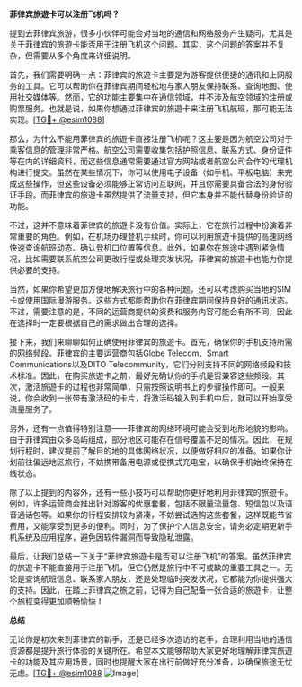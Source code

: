 **菲律宾旅遊卡可以注册飞机吗？**

提到去菲律宾旅游，很多小伙伴可能会对当地的通信和网络服务产生疑问，尤其是关于菲律宾的旅遊卡能否用于注册飞机这个问题。其实，这个问题的答案并不复杂，但需要从多个角度来详细说明。

首先，我们需要明确一点：菲律宾的旅遊卡主要是为游客提供便捷的通讯和上网服务的工具。它可以帮助你在菲律宾期间轻松地与家人朋友保持联系、查询地图、使用社交媒体等。然而，它的功能主要集中在通信领域，并不涉及航空领域的注册或购票服务。也就是说，如果你想通过菲律宾的旅遊卡来注册飞机航班，那可能无法实现。[[TG💪+ @esim1088](https://t.me/s/esim1088)]

那么，为什么不能用菲律宾的旅遊卡直接注册飞机呢？这主要是因为航空公司对于乘客信息的管理非常严格。航空公司需要收集包括护照信息、联系方式、身份证件等在内的详细资料，而这些信息通常需要通过官方网站或者航空公司合作的代理机构进行提交。虽然在某些情况下，你可以使用电子设备（如手机、平板电脑）来完成这些操作，但这些设备必须能够正常访问互联网，并且你需要具备合法的身份验证手段。而菲律宾的旅遊卡虽然提供了流量支持，但它本身并不能代替身份验证的功能。

不过，这并不意味着菲律宾的旅遊卡没有价值。实际上，它在旅行过程中扮演着非常重要的角色。例如，在机场办理登机手续时，你可以利用旅遊卡提供的高速网络快速查询航班动态、确认登机口位置等信息。此外，如果你在旅途中遇到紧急情况，比如需要联系航空公司更改行程或处理突发状况，菲律宾的旅遊卡也能为你提供必要的支持。

当然，如果你希望更加方便地解决旅行中的各种问题，还可以考虑购买当地的SIM卡或使用国际漫游服务。这些方式都能帮助你在菲律宾期间保持良好的通讯状态。不过，需要注意的是，不同的运营商提供的资费和服务内容可能会有所不同，因此在选择时一定要根据自己的需求做出合理的选择。

接下来，我们来聊聊如何正确使用菲律宾的旅遊卡。首先，确保你的手机支持所需的网络频段。菲律宾的主要运营商包括Globe Telecom、Smart Communications以及DITO Telecommunity，它们分别支持不同的网络频段和技术标准。因此，在购买旅遊卡之前，最好先确认你的手机是否兼容这些频段。其次，激活旅遊卡的过程也非常简单，只需按照说明书上的步骤操作即可。一般来说，你会收到一张带有激活码的卡片，将激活码输入到手机中后，就可以开始享受流量服务了。

另外，还有一点值得特别注意——菲律宾的网络环境可能会受到地形地貌的影响。由于菲律宾由众多岛屿组成，部分地区可能存在信号覆盖不足的情况。因此，在规划行程时，建议提前了解目的地的具体网络状况，以便做好相应的准备。如果你计划前往偏远地区旅行，不妨携带备用电源或便携式充电宝，以确保手机始终保持在线状态。

除了以上提到的内容外，还有一些小技巧可以帮助你更好地利用菲律宾的旅遊卡。例如，许多运营商会推出针对游客的优惠套餐，包括不限量流量包、短信包以及语音通话包等。如果你的行程安排较为紧凑，不妨尝试选购这些套餐，这样既能节省费用，又能享受到更多的便利。同时，为了保护个人信息安全，请务必定期更新手机系统及应用程序，避免因软件漏洞而导致隐私泄露。

最后，让我们总结一下关于“菲律宾旅遊卡是否可以注册飞机”的答案。虽然菲律宾的旅遊卡不能直接用于注册飞机，但它仍然是旅行中不可或缺的重要工具之一。无论是查询航班信息、联系家人朋友，还是处理临时突发状况，它都能为你提供强大的支持。因此，在踏上菲律宾之旅之前，记得为自己配备一张合适的旅遊卡，让整个旅程变得更加顺畅愉快！

**总结**

无论你是初次来到菲律宾的新手，还是已经多次造访的老手，合理利用当地的通信资源都是提升旅行体验的关键所在。希望本文能够帮助大家更好地理解菲律宾旅遊卡的功能及其应用场景，同时也提醒大家在出行前做好充分准备，以确保旅途无忧无虑。[[TG💪+ @esim1088](https://t.me/s/esim1088) ![Image](https://i.postimg.cc/4NQfJmqS/Snipaste-2025-05-13-00-14-12.png)]